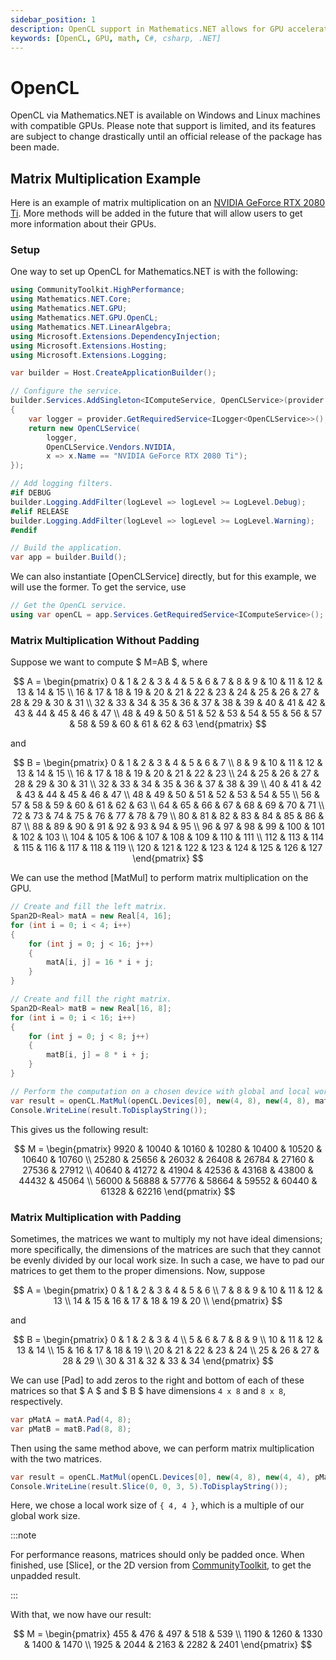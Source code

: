 ```yaml
---
sidebar_position: 1
description: OpenCL support in Mathematics.NET allows for GPU acceleration on compatible devices.
keywords: [OpenCL, GPU, math, C#, csharp, .NET]
---
```


# OpenCL

OpenCL via Mathematics.NET is available on Windows and Linux machines with compatible GPUs. Please note that support is limited, and its features are subject to change drastically until an official release of the package has been made.

## Matrix Multiplication Example

Here is an example of matrix multiplication on an [NVIDIA GeForce RTX 2080 Ti](https://compubench.com/device.jsp?benchmark=compu20d&os=Windows&api=cl&D=NVIDIA+GeForce+RTX+2080+Ti&testgroup=info). More methods will be added in the future that will allow users to get more information about their GPUs.

### Setup

One way to set up OpenCL for Mathematics.NET is with the following:

```csharp
using CommunityToolkit.HighPerformance;
using Mathematics.NET.Core;
using Mathematics.NET.GPU;
using Mathematics.NET.GPU.OpenCL;
using Mathematics.NET.LinearAlgebra;
using Microsoft.Extensions.DependencyInjection;
using Microsoft.Extensions.Hosting;
using Microsoft.Extensions.Logging;

var builder = Host.CreateApplicationBuilder();

// Configure the service.
builder.Services.AddSingleton<IComputeService, OpenCLService>(provider =>
{
    var logger = provider.GetRequiredService<ILogger<OpenCLService>>();
    return new OpenCLService(
        logger,
        OpenCLService.Vendors.NVIDIA,
        x => x.Name == "NVIDIA GeForce RTX 2080 Ti");
});

// Add logging filters.
#if DEBUG
builder.Logging.AddFilter(logLevel => logLevel >= LogLevel.Debug);
#elif RELEASE
builder.Logging.AddFilter(logLevel => logLevel >= LogLevel.Warning);
#endif

// Build the application.
var app = builder.Build();
```

We can also instantiate [OpenCLService] directly, but for this example, we will use the former. To get the service, use

```csharp
// Get the OpenCL service.
using var openCL = app.Services.GetRequiredService<IComputeService>();
```

### Matrix Multiplication Without Padding

Suppose we want to compute $ M=AB $, where

$$
A = \begin{pmatrix}
      0  & 1  & 2  & 3  & 4  & 5  & 6  & 7  & 8  & 9  & 10 & 11 & 12 & 13 & 14 & 15 \\
      16 & 17 & 18 & 19 & 20 & 21 & 22 & 23 & 24 & 25 & 26 & 27 & 28 & 29 & 30 & 31 \\
      32 & 33 & 34 & 35 & 36 & 37 & 38 & 39 & 40 & 41 & 42 & 43 & 44 & 45 & 46 & 47 \\
      48 & 49 & 50 & 51 & 52 & 53 & 54 & 55 & 56 & 57 & 58 & 59 & 60 & 61 & 62 & 63
    \end{pmatrix}
$$

and

$$
B = \begin{pmatrix}
      0   & 1   & 2   & 3   & 4   & 5   & 6   & 7   \\
      8   & 9   & 10  & 11  & 12  & 13  & 14  & 15  \\
      16  & 17  & 18  & 19  & 20  & 21  & 22  & 23  \\
      24  & 25  & 26  & 27  & 28  & 29  & 30  & 31  \\
      32  & 33  & 34  & 35  & 36  & 37  & 38  & 39  \\
      40  & 41  & 42  & 43  & 44  & 45  & 46  & 47  \\
      48  & 49  & 50  & 51  & 52  & 53  & 54  & 55  \\
      56  & 57  & 58  & 59  & 60  & 61  & 62  & 63  \\
      64  & 65  & 66  & 67  & 68  & 69  & 70  & 71  \\
      72  & 73  & 74  & 75  & 76  & 77  & 78  & 79  \\
      80  & 81  & 82  & 83  & 84  & 85  & 86  & 87  \\
      88  & 89  & 90  & 91  & 92  & 93  & 94  & 95  \\
      96  & 97  & 98  & 99  & 100 & 101 & 102 & 103 \\
      104 & 105 & 106 & 107 & 108 & 109 & 110 & 111 \\
      112 & 113 & 114 & 115 & 116 & 117 & 118 & 119 \\
      120 & 121 & 122 & 123 & 124 & 125 & 126 & 127
    \end{pmatrix}
$$

We can use the method [MatMul] to perform matrix multiplication on the GPU.

```csharp
// Create and fill the left matrix.
Span2D<Real> matA = new Real[4, 16];
for (int i = 0; i < 4; i++)
{
    for (int j = 0; j < 16; j++)
    {
        matA[i, j] = 16 * i + j;
    }
}

// Create and fill the right matrix.
Span2D<Real> matB = new Real[16, 8];
for (int i = 0; i < 16; i++)
{
    for (int j = 0; j < 8; j++)
    {
        matB[i, j] = 8 * i + j;
    }
}

// Perform the computation on a chosen device with global and local work sizes of { 4, 8 }.
var result = openCL.MatMul(openCL.Devices[0], new(4, 8), new(4, 8), matA, matB);
Console.WriteLine(result.ToDisplayString());
```

This gives us the following result:

$$
M = \begin{pmatrix}
      9920  & 10040 & 10160 & 10280 & 10400 & 10520 & 10640 & 10760 \\
      25280 & 25656 & 26032 & 26408 & 26784 & 27160 & 27536 & 27912 \\
      40640 & 41272 & 41904 & 42536 & 43168 & 43800 & 44432 & 45064 \\
      56000 & 56888 & 57776 & 58664 & 59552 & 60440 & 61328 & 62216
    \end{pmatrix}
$$

### Matrix Multiplication with Padding

Sometimes, the matrices we want to multiply my not have ideal dimensions; more specifically, the dimensions of the matrices are such that they cannot be evenly divided by our local work size. In such a case, we have to pad our matrices to get them to the proper dimensions. Now, suppose

$$
A = \begin{pmatrix}
      0  & 1  & 2  & 3  & 4  & 5  & 6  \\
      7  & 8  & 9  & 10 & 11 & 12 & 13 \\
      14 & 15 & 16 & 17 & 18 & 19 & 20 \\
    \end{pmatrix}
$$

and

$$
B = \begin{pmatrix}
      0  & 1  & 2  & 3  & 4  \\
      5  & 6  & 7  & 8  & 9  \\
      10 & 11 & 12 & 13 & 14 \\
      15 & 16 & 17 & 18 & 19 \\
      20 & 21 & 22 & 23 & 24 \\
      25 & 26 & 27 & 28 & 29 \\
      30 & 31 & 32 & 33 & 34
    \end{pmatrix}
$$

We can use [Pad] to add zeros to the right and bottom of each of these matrices so that $ A $ and $ B $ have dimensions `4 x 8` and `8 x 8`, respectively.

```csharp
var pMatA = matA.Pad(4, 8);
var pMatB = matB.Pad(8, 8);
```

Then using the same method above, we can perform matrix multiplication with the two matrices.

```csharp
var result = openCL.MatMul(openCL.Devices[0], new(4, 8), new(4, 4), pMatA, pMatB);
Console.WriteLine(result.Slice(0, 0, 3, 5).ToDisplayString());
```

Here, we chose a local work size of `{ 4, 4 }`, which is a multiple of our global work size.

:::note

For performance reasons, matrices should only be padded once. When finished, use [Slice], or the 2D version from [CommunityToolkit](https://learn.microsoft.com/en-us/dotnet/api/microsoft.toolkit.highperformance.span2d-1.slice), to get the unpadded result.

:::

With that, we now have our result:

$$
M = \begin{pmatrix}
      455  & 476  & 497  & 518  & 539  \\
      1190 & 1260 & 1330 & 1400 & 1470 \\
      1925 & 2044 & 2163 & 2282 & 2401
    \end{pmatrix}
$$
